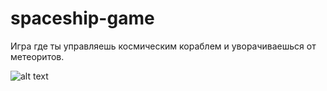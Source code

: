 # spaceship-game
Игра где ты управляешь космическим кораблем и уворачиваешься от метеоритов.

![alt text](https://i.imgur.com/Tx78acq.jpg)
